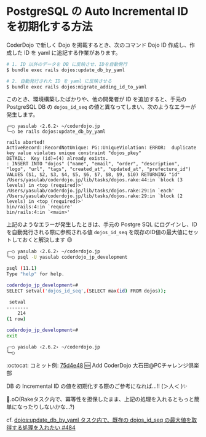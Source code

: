 # PostgreSQL の Auto Incremental ID を初期化する方法

CoderDojo で新しく Dojo を掲載するとき、次のコマンド Dojo ID 作成し、作成した ID を yaml に追記する作業があります。

```bash
# 1. ID 以外のデータを DB に反映させ、IDを自動発行
$ bundle exec rails dojos:update_db_by_yaml

# 2. 自動発行された ID を yaml に反映させる
$ bundle exec rails dojos:migrate_adding_id_to_yaml
```
 
このとき、環境構築したばかりや、他の開発者が ID を追加すると、手元の PostgreSQL DB の `dojos_id_seq` の値と異なってしまい、次のようなエラーが発生します。

```
╭─○ yasulab ‹2.6.2› ~/coderdojo.jp
╰─○ be rails dojos:update_db_by_yaml

rails aborted!
ActiveRecord::RecordNotUnique: PG::UniqueViolation: ERROR:  duplicate key value violates unique constraint "dojos_pkey"
DETAIL:  Key (id)=(4) already exists.
: INSERT INTO "dojos" ("name", "email", "order", "description", "logo", "url", "tags", "created_at", "updated_at", "prefecture_id") VALUES ($1, $2, $3, $4, $5, $6, $7, $8, $9, $10) RETURNING "id"
/Users/yasulab/coderdojo.jp/lib/tasks/dojos.rake:44:in `block (3 levels) in <top (required)>'
/Users/yasulab/coderdojo.jp/lib/tasks/dojos.rake:29:in `each'
/Users/yasulab/coderdojo.jp/lib/tasks/dojos.rake:29:in `block (2 levels) in <top (required)>'
bin/rails:4:in `require'
bin/rails:4:in `<main>'
```

上記のようなエラーが発生したときは、手元の Postgre SQL にログインし、ID を自動発行される際に参照される値 `dojos_id_seq` を既存のID値の最大値にセットしておくと解決します 😉

```bash
╭─○ yasulab ‹2.6.2› ~/coderdojo.jp
╰─○ psql -U yasulab coderdojo_jp_development

psql (11.1)
Type "help" for help.

coderdojo_jp_development=# 
SELECT setval('dojos_id_seq',(SELECT max(id) FROM dojos));

 setval
--------
    214
(1 row)

coderdojo_jp_development=#
exit

╭─○ yasulab ‹2.6.2› ~/coderdojo.jp
╰─○
```

:octocat: コミット例: [75d4e48](https://github.com/coderdojo-japan/coderdojo.jp/commit/75d4e48e44010ec8da6c8c092fa9554913d0f849) :new: Add CoderDojo 大石田@PCチャレンジ倶楽部

DB の Incremental ID の値を初期化する際のご参考になれば...!! (＞人＜ )✨

🤔.oO(Rakeタスク内で、冪等性を担保したまま、上記の処理を入れるともっと簡単になったりしないかな...?)

cf. [dojos:update_db_by_yaml タスク内で、既存の dojos_id_seq の最大値を取得する処理を入れたい #484](https://github.com/coderdojo-japan/coderdojo.jp/issues/484)
